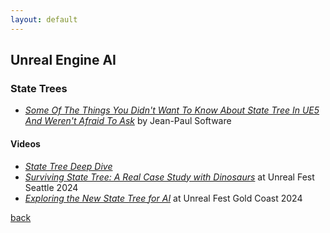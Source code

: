 ```yaml
---
layout: default
---
```


## Unreal Engine AI

### State Trees

* _[Some Of The Things You Didn't Want To Know About State Tree In UE5 And Weren't Afraid To Ask](https://jeanpaulsoftware.com/2024/08/13/state-tree-hell/)_ by Jean-Paul Software

#### Videos

* _[State Tree Deep Dive](https://www.youtube.com/watch?v=YEmq4kcblj4)_
* _[Surviving State Tree: A Real Case Study with Dinosaurs](https://www.youtube.com/watch?v=zovPQnq7ndE)_ at Unreal Fest Seattle 2024
* _[Exploring the New State Tree for AI](https://dev.epicgames.com/community/learning/talks-and-demos/yj09/unreal-engine-exploring-the-new-state-tree-for-ai-unreal-fest-gold-coast-2024)_ at Unreal Fest Gold Coast 2024

[back](../)
